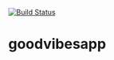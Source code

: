 [![Build Status](https://travis-ci.com/CoralynnMay/goodvibesapp.svg?branch=master)](https://travis-ci.com/CoralynnMay/goodvibesapp)

# goodvibesapp
